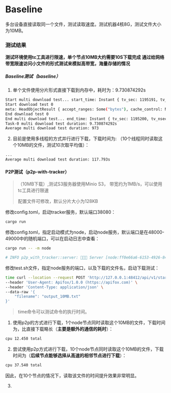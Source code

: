 # Baseline

多台设备直接读取同一个文件，测试读取速度。测试机器4核8G，测试文件大小为10MB。

### 测试结果

**测试环境使用tc工具进行限速，单个节点10MB大约需要10S下载完成**
**通过给网络带宽限速访问小文件的形式测试来模拟高带宽，海量存储的情况**

##### **Baseline测试**（baseline）

1. 单个文件使用分片形式直接下载到内存中，耗时为：9.730874292s

```bash
Start multi download test... start_time: Instant { tv_sec: 1195191, tv_nsec: 100834166 }
Start download test 0
meta: HeadObjectResult { accept_ranges: Some("bytes"), cache_control: None, content_disposition: None, content_encoding: None, content_language: None, content_length: Some(10485760), content_type: Some("text/plain"), delete_marker: None, e_tag: Some("\"8b8378787c0925f42ccb829f6cc2fb97\""), expiration: None, expires: None, last_modified: Some("Tue, 12 Dec 2023 08:05:17 GMT"), metadata: Some({}), missing_meta: None, object_lock_legal_hold_status: None, object_lock_mode: None, object_lock_retain_until_date: None, parts_count: None, replication_status: None, request_charged: None, restore: None, sse_customer_algorithm: None, sse_customer_key_md5: None, ssekms_key_id: None, server_side_encryption: None, storage_class: None, version_id: None, website_redirect_location: None }
End download test 0
End multi download test... end_time: Instant { tv_sec: 1195200, tv_nsec: 831708458 }
Task-0 multi download test duration: 9.730874292s
Average multi download test duration: 973
```

2. 目前是使用多线程的方式并行进行下载，下载时间为:
（10个线程同时读取这个10MB的文件，测试10次取平均值）：
```bash
...
Average multi download test duration: 117.793s
```

#### **P2P测试**（p2p-with-tracker）

>（10MB下载）,测试S3服务器使用Minio S3， 带宽约为1MB/s，可以使用tc工具进行限速
> 
> 配置文件可修改，默认分片大小为128KB

修改config.toml，启动tracker服务，默认端口38080：
```bash
cargo run
```

修改config.toml，指定启动模式为node，启动node服务，默认端口是在48000-49000中的随机端口，可以在启动日志中查看：
```bash
cargo run -- -m node

# INFO p2p_with_tracker::server: 🚀🚀🚀 Server [node:ff0e66a6-6153-4926-842a-3a5f5d360d66] has launched on http://127.0.0.1:48133
```

修改test.sh文件，指定node服务的端口，以及下载的文件名，启动下载测试：
```bash
time curl --location --request POST 'http://127.0.0.1:48412/api/v1/start_download' \
--header 'User-Agent: Apifox/1.0.0 (https://apifox.com)' \
--header 'Content-Type: application/json' \
--data-raw '{
    "filename": "output_10MB.txt"
}'
```
> time命令可以测试命令的执行时间。


1. 使用p2p的方式进行下载，1个node节点同时读取这个10MB的文件，下载时间为，比直接下载略长（**主要是额外的通信的耗时**）：
```bash
cpu 12.450 total
```

2. 尝试使用p2p方式进行下载，10个node节点同时读取这个10MB的文件，下载时间为（**后续节点能够选择从高速的相邻节点进行下载**）：
```bash
cpu 37.540 total
```

因此，在10个节点的情况下，读取该文件的时间提升效果非常明显。

3. 